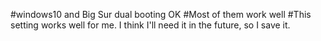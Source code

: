 #windows10 and Big Sur dual booting OK
#Most of them work well
#This setting works well for me. I think I'll need it in the future, so I save it.
